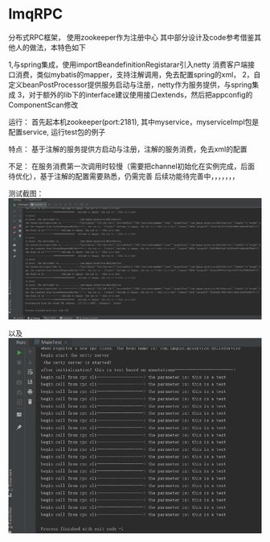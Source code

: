 # lmqRPC
分布式RPC框架， 使用zookeeper作为注册中心
其中部分设计及code参考借鉴其他人的做法，本特色如下

1,与spring集成，使用importBeandefinitionRegistarar引入netty 消费客户端接口消费，类似mybatis的mapper，支持注解调用，免去配置spring的xml，
2，自定义beanPostProcessor提供服务启动与注册，netty作为服务提供，与spring集成
3，对于额外的lib下的interface建议使用接口extends，然后把appconfig的ComponentScan修改

运行：
首先起本机zookeeper(port:2181),
其中myservice，myserviceImpl包是配置service,
运行test包的例子


特点：
  基于注解的服务提供方启动与注册，注解的服务消费，免去xml的配置

不足：
    在服务消费第一次调用时较慢（需要把channel初始化在实例完成，后面待优化），基于注解的配置需要熟悉，仍需完善
后续功能待完善中，，，，，，，

测试截图：
![Image text](https://github.com/xiaoza7/lmqRPC/blob/master/src/test/java/testservice/mb.png)

以及
![Image text](https://github.com/xiaoza7/lmqRPC/blob/master/src/test/java/testservice/ma.png)

